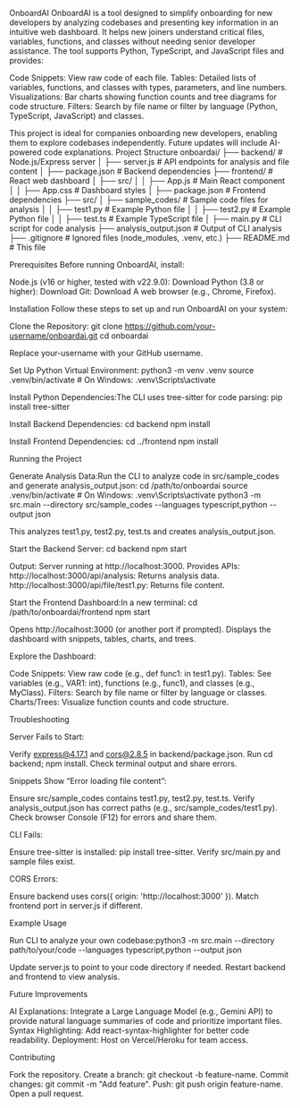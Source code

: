 OnboardAI
OnboardAI is a tool designed to simplify onboarding for new developers by analyzing codebases and presenting key information in an intuitive web dashboard. It helps new joiners understand critical files, variables, functions, and classes without needing senior developer assistance. The tool supports Python, TypeScript, and JavaScript files and provides:

Code Snippets: View raw code of each file.
Tables: Detailed lists of variables, functions, and classes with types, parameters, and line numbers.
Visualizations: Bar charts showing function counts and tree diagrams for code structure.
Filters: Search by file name or filter by language (Python, TypeScript, JavaScript) and classes.

This project is ideal for companies onboarding new developers, enabling them to explore codebases independently. Future updates will include AI-powered code explanations.
Project Structure
onboardai/
├── backend/              # Node.js/Express server
│   ├── server.js         # API endpoints for analysis and file content
│   ├── package.json      # Backend dependencies
├── frontend/             # React web dashboard
│   ├── src/
│   │   ├── App.js        # Main React component
│   │   ├── App.css       # Dashboard styles
│   ├── package.json      # Frontend dependencies
├── src/
│   ├── sample_codes/     # Sample code files for analysis
│   │   ├── test1.py      # Example Python file
│   │   ├── test2.py      # Example Python file
│   │   ├── test.ts       # Example TypeScript file
│   ├── main.py           # CLI script for code analysis
├── analysis_output.json  # Output of CLI analysis
├── .gitignore            # Ignored files (node_modules, .venv, etc.)
├── README.md             # This file

Prerequisites
Before running OnboardAI, install:

Node.js (v16 or higher, tested with v22.9.0): Download
Python (3.8 or higher): Download
Git: Download
A web browser (e.g., Chrome, Firefox).

Installation
Follow these steps to set up and run OnboardAI on your system:

Clone the Repository:
git clone https://github.com/your-username/onboardai.git
cd onboardai

Replace your-username with your GitHub username.

Set Up Python Virtual Environment:
python3 -m venv .venv
source .venv/bin/activate  # On Windows: .venv\Scripts\activate


Install Python Dependencies:The CLI uses tree-sitter for code parsing:
pip install tree-sitter


Install Backend Dependencies:
cd backend
npm install


Install Frontend Dependencies:
cd ../frontend
npm install



Running the Project

Generate Analysis Data:Run the CLI to analyze code in src/sample_codes and generate analysis_output.json:
cd /path/to/onboardai
source .venv/bin/activate  # On Windows: .venv\Scripts\activate
python3 -m src.main --directory src/sample_codes --languages typescript,python --output json

This analyzes test1.py, test2.py, test.ts and creates analysis_output.json.

Start the Backend Server:
cd backend
npm start


Output: Server running at http://localhost:3000.
Provides APIs:
http://localhost:3000/api/analysis: Returns analysis data.
http://localhost:3000/api/file/test1.py: Returns file content.




Start the Frontend Dashboard:In a new terminal:
cd /path/to/onboardai/frontend
npm start


Opens http://localhost:3000 (or another port if prompted).
Displays the dashboard with snippets, tables, charts, and trees.


Explore the Dashboard:

Code Snippets: View raw code (e.g., def func1: in test1.py).
Tables: See variables (e.g., VAR1: int), functions (e.g., func1), and classes (e.g., MyClass).
Filters: Search by file name or filter by language or classes.
Charts/Trees: Visualize function counts and code structure.



Troubleshooting

Server Fails to Start:

Verify express@4.17.1 and cors@2.8.5 in backend/package.json.
Run cd backend; npm install.
Check terminal output and share errors.


Snippets Show “Error loading file content”:

Ensure src/sample_codes contains test1.py, test2.py, test.ts.
Verify analysis_output.json has correct paths (e.g., src/sample_codes/test1.py).
Check browser Console (F12) for errors and share them.


CLI Fails:

Ensure tree-sitter is installed: pip install tree-sitter.
Verify src/main.py and sample files exist.


CORS Errors:

Ensure backend uses cors({ origin: 'http://localhost:3000' }).
Match frontend port in server.js if different.



Example Usage

Run CLI to analyze your own codebase:python3 -m src.main --directory path/to/your/code --languages typescript,python --output json


Update server.js to point to your code directory if needed.
Restart backend and frontend to view analysis.

Future Improvements

AI Explanations: Integrate a Large Language Model (e.g., Gemini API) to provide natural language summaries of code and prioritize important files.
Syntax Highlighting: Add react-syntax-highlighter for better code readability.
Deployment: Host on Vercel/Heroku for team access.

Contributing

Fork the repository.
Create a branch: git checkout -b feature-name.
Commit changes: git commit -m "Add feature".
Push: git push origin feature-name.
Open a pull request.

